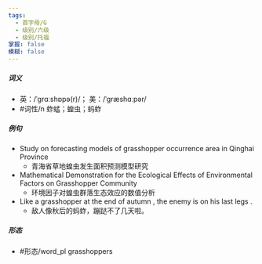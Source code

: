 ```yaml
---
tags:
  - 首字母/G
  - 级别/六级
  - 级别/托福
掌握: false
模糊: false
---
```

##### 词义
- 英：/ˈɡrɑːshɒpə(r)/； 美：/ˈɡræshɑːpər/
- #词性/n  蚱蜢；蝗虫；蚂蚱
##### 例句
- Study on forecasting models of grasshopper occurrence area in Qinghai Province
	- 青海省草地蝗虫发生面积预测模型研究
- Mathematical Demonstration for the Ecological Effects of Environmental Factors on Grasshopper Community
	- 环境因子对蝗虫群落生态效应的数值分析
- Like a grasshopper at the end of autumn , the enemy is on his last legs .
	- 敌人像秋后的蚂蚱，蹦跶不了几天啦。
##### 形态
- #形态/word_pl grasshoppers

